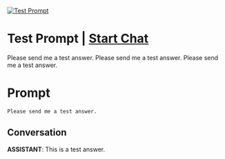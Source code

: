
[![Test Prompt](https://flow-prompt-covers.s3.us-west-1.amazonaws.com/icon/cute/cute_1.png)](https://gptcall.net/chat.html?data=%7B%22contact%22%3A%7B%22id%22%3A%22yzsGG5QfMK-KsaxXoBhGg%22%2C%22flow%22%3Atrue%7D%7D)
# Test Prompt | [Start Chat](https://gptcall.net/chat.html?data=%7B%22contact%22%3A%7B%22id%22%3A%22yzsGG5QfMK-KsaxXoBhGg%22%2C%22flow%22%3Atrue%7D%7D)
Please send me a test answer. Please send me a test answer. Please send me a test answer.

# Prompt

```
Please send me a test answer.
```

## Conversation

**ASSISTANT**: This is a test answer.


